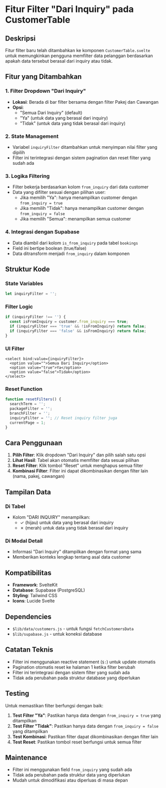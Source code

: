 # Fitur Filter "Dari Inquiry" pada CustomerTable

## Deskripsi
Fitur filter baru telah ditambahkan ke komponen `CustomerTable.svelte` untuk memungkinkan pengguna memfilter data pelanggan berdasarkan apakah data tersebut berasal dari inquiry atau tidak.

## Fitur yang Ditambahkan

### 1. Filter Dropdown "Dari Inquiry"
- **Lokasi**: Berada di bar filter bersama dengan filter Pakej dan Cawangan
- **Opsi**: 
  - "Semua Dari Inquiry" (default)
  - "Ya" (untuk data yang berasal dari inquiry)
  - "Tidak" (untuk data yang tidak berasal dari inquiry)

### 2. State Management
- Variabel `inquiryFilter` ditambahkan untuk menyimpan nilai filter yang dipilih
- Filter ini terintegrasi dengan sistem pagination dan reset filter yang sudah ada

### 3. Logika Filtering
- Filter bekerja berdasarkan kolom `from_inquiry` dari data customer
- Data yang difilter sesuai dengan pilihan user:
  - Jika memilih "Ya": hanya menampilkan customer dengan `from_inquiry = true`
  - Jika memilih "Tidak": hanya menampilkan customer dengan `from_inquiry = false`
  - Jika memilih "Semua": menampilkan semua customer

### 4. Integrasi dengan Supabase
- Data diambil dari kolom `is_from_inquiry` pada tabel `bookings`
- Field ini bertipe boolean (true/false)
- Data ditransform menjadi `from_inquiry` dalam komponen

## Struktur Kode

### State Variables
```javascript
let inquiryFilter = '';
```

### Filter Logic
```javascript
if (inquiryFilter !== '') {
  const isFromInquiry = customer.from_inquiry === true;
  if (inquiryFilter === 'true' && !isFromInquiry) return false;
  if (inquiryFilter === 'false' && isFromInquiry) return false;
}
```

### UI Filter
```svelte
<select bind:value={inquiryFilter}>
  <option value="">Semua Dari Inquiry</option>
  <option value="true">Ya</option>
  <option value="false">Tidak</option>
</select>
```

### Reset Function
```javascript
function resetFilters() {
  searchTerm = '';
  packageFilter = '';
  branchFilter = '';
  inquiryFilter = ''; // Reset inquiry filter juga
  currentPage = 1;
}
```

## Cara Penggunaan

1. **Pilih Filter**: Klik dropdown "Dari Inquiry" dan pilih salah satu opsi
2. **Lihat Hasil**: Tabel akan otomatis memfilter data sesuai pilihan
3. **Reset Filter**: Klik tombol "Reset" untuk menghapus semua filter
4. **Kombinasi Filter**: Filter ini dapat dikombinasikan dengan filter lain (nama, pakej, cawangan)

## Tampilan Data

### Di Tabel
- Kolom "DARI INQUIRY" menampilkan:
  - ✓ (hijau) untuk data yang berasal dari inquiry
  - ✗ (merah) untuk data yang tidak berasal dari inquiry

### Di Modal Detail
- Informasi "Dari Inquiry" ditampilkan dengan format yang sama
- Memberikan konteks lengkap tentang asal data customer

## Kompatibilitas

- **Framework**: SvelteKit
- **Database**: Supabase (PostgreSQL)
- **Styling**: Tailwind CSS
- **Icons**: Lucide Svelte

## Dependencies

- `$lib/data/customers.js` - untuk fungsi `fetchCustomersData`
- `$lib/supabase.js` - untuk koneksi database

## Catatan Teknis

- Filter ini menggunakan reactive statement (`$:`) untuk update otomatis
- Pagination otomatis reset ke halaman 1 ketika filter berubah
- Filter ini terintegrasi dengan sistem filter yang sudah ada
- Tidak ada perubahan pada struktur database yang diperlukan

## Testing

Untuk memastikan filter berfungsi dengan baik:

1. **Test Filter "Ya"**: Pastikan hanya data dengan `from_inquiry = true` yang ditampilkan
2. **Test Filter "Tidak"**: Pastikan hanya data dengan `from_inquiry = false` yang ditampilkan
3. **Test Kombinasi**: Pastikan filter dapat dikombinasikan dengan filter lain
4. **Test Reset**: Pastikan tombol reset berfungsi untuk semua filter

## Maintenance

- Filter ini menggunakan field `from_inquiry` yang sudah ada
- Tidak ada perubahan pada struktur data yang diperlukan
- Mudah untuk dimodifikasi atau diperluas di masa depan
